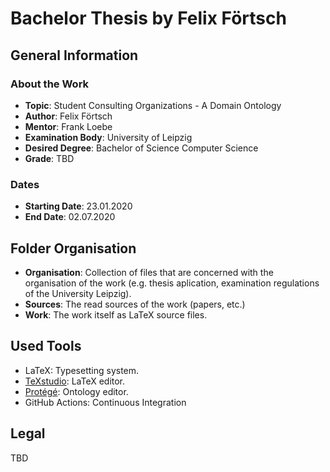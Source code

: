 # Bachelor Thesis by Felix Förtsch

## General Information

### About the Work
- **Topic**: Student Consulting Organizations - A Domain Ontology
- **Author**: Felix Förtsch
- **Mentor**: Frank Loebe
- **Examination Body**: University of Leipzig
- **Desired Degree**: Bachelor of Science Computer Science
- **Grade**: TBD

### Dates
- **Starting Date**: 23.01.2020
- **End Date**: 02.07.2020

## Folder Organisation

- **Organisation**: Collection of files that are concerned with the organisation of the work (e.g. thesis aplication,  examination regulations of the University Leipzig).
- **Sources**: The read sources of the work (papers, etc.)
- **Work**: The work itself as LaTeX source files.

## Used Tools
- LaTeX: Typesetting system.
- [TeXstudio](https://www.texstudio.org): LaTeX editor.
- [Protégé](https://protege.stanford.edu): Ontology editor.
- GitHub Actions: Continuous Integration

## Legal
TBD